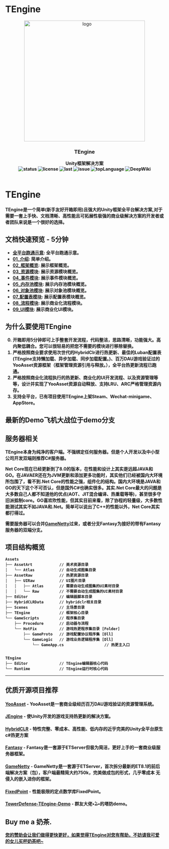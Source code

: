 # TEngine
<p align="center">
    <img src="Books/src/TEngine512.png" alt="logo" width="384" height="384">
</p>

<h3 align="center"><strong>TEngine<strong></h3>

<p align="center">
  <strong>Unity框架解决方案<strong>
    <br>
  <a style="text-decoration:none">
    <img src="https://img.shields.io/badge/Unity%20Ver-2021.3.20++-blue.svg?style=flat-square" alt="status" />
  </a>
  <a style="text-decoration:none">
    <img src="https://img.shields.io/github/license/ALEXTANGXIAO/TEngine" alt="license" />
  </a>
  <a style="text-decoration:none">
    <img src="https://img.shields.io/github/last-commit/ALEXTANGXIAO/TEngine" alt="last" />
  </a>
  <a style="text-decoration:none">
    <img src="https://img.shields.io/github/issues/ALEXTANGXIAO/TEngine" alt="issue" />
  </a>
  <a style="text-decoration:none">
    <img src="https://img.shields.io/github/languages/top/ALEXTANGXIAO/TEngine" alt="topLanguage" />
  </a>
  <a href="https://deepwiki.com/Alex-Rachel/TEngine" style="text-decoration:none">
    <img src="https://deepwiki.com/badge.svg" alt="DeepWiki" />
  </a>
  <br>
  
  <br>
</p>

# <strong>TEngine

#### TEngine是一个简单(新手友好开箱即用)且强大的Unity框架全平台解决方案,对于需要一套上手快、文档清晰、高性能且可拓展性极强的商业级解决方案的开发者或者团队来说是一个很好的选择。

## 文档快速预览 - 5分钟
* [全平台跑通示意](Books/99-各平台运行RunAble.md): 全平台跑通示意。
* [01_介绍](Books/0-介绍.md): 简单介绍。
* [02_框架概览](Books/2-框架概览.md): 展示框架概览。
* [03_资源模块](Books/3-1-资源模块.md): 展示资源模块概览。
* [04_事件模块](Books/3-2-事件模块.md): 展示事件模块概览。
* [05_内存池模块](Books/3-3-%E5%86%85%E5%AD%98%E6%B1%A0%E6%A8%A1%E5%9D%97.md): 展示内存池模块概览。
* [06_对象池模块](Books/3-4-%E5%AF%B9%E8%B1%A1%E6%B1%A0%E6%A8%A1%E5%9D%97.md): 展示对象池模块概览。
* [07_配置表模块](Books/3-6-%E9%85%8D%E7%BD%AE%E8%A1%A8%E6%A8%A1%E5%9D%97.md): 展示配置表模块概览。
* [08_流程模块](Books/3-7-%E6%B5%81%E7%A8%8B%E6%A8%A1%E5%9D%97.md): 展示商业化流程模块。
* [09_UI模块](Books/3-5-UI模块.md): 展示商业化UI模块。


## <strong>为什么要使用TEngine
0. 开箱即用5分钟即可上手整套开发流程，代码整洁，思路清晰，功能强大。高内聚低耦合。您可以很轻易的把您不需要的模块进行移除替换。
1. 严格按照商业要求使用次世代的HybridClr进行热更新、最佳的Luban配置表(TEngine支持懒加载、异步加载、同步加载配置。)、百万DAU游戏验证过的YooAsset资源框架（框架管理资源引用与释放。），全平台热更新流程已跑通。
2. 严格按照商业化流程执行的热更新、商业化的UI开发流程、以及资源管理等等，设计并实现了YooAsset资源自动释放、支持LRU、ARC严格管理资源内存。
3. 支持全平台，已有项目使用TEngine上架Steam、Wechat-minigame、AppStore。

## <strong>最新的Demo飞机大战位于demo分支

## <strong>服务器相关
TEngine本身为纯净的客户端。不强绑定任何服务器。但是个人开发以及中小型公司开发双端则推荐C#服务器。

Net Core现在已经更新到了8.0的版本，在性能和设计上其实是远超JAVA和GO。在JAVAER还在为JVM更新和添加更多功能时，其实他们已经被国内大环境所包围了，看不到.Net Core的性能之强，组件化的结构。国内大环境是JAVA和GO的天下这个不可否认，但是国外C#也确实很多。其实.Net Core最大的问题是大多数自己人都不知道他的优点(AOT、JIT混合编译、热重载等等)，甚至很多守旧派抵制core。GO喜欢吹性能，但其实目前来看，除了协程的轻量级，大多数性能测试其实不如JAVA和.Net。简单可以说出了C++的性能以外，Net Core其实都打得过。

需要服务器可以合并<a href="https://github.com/ALEXTANGXIAO/GameNetty"><strong>GameNetty</strong></a>过来，或者分支Fantasy为接好的带有Fantasy服务器的双端分支。

## <strong>项目结构概览
```
Assets
├── AssetArt            // 美术资源目录
│   └── Atlas           // 自动生成图集目录
├── AssetRaw            // 热更资源目录
│   ├── UIRaw           // UI图片目录
│   │   ├── Atlas       // 需要自动生成图集的UI素材目录
│   │   └── Raw         // 不需要自动生成图集的UI素材目录
├── Editor              // 编辑器脚本目录
├── HybridCLRData       // hybridclr相关目录
├── Scenes              // 主场景目录
├── TEngine             // 框架核心目录
└── GameScripts         // 程序集目录
    ├── Procedure       // 启动器与流程
    └── HotFix          // 游戏热更程序集目录 [Folder]
        ├── GameProto   // 游戏配置协议程序集 [Dll]
        └── GameLogic   // 游戏业务逻辑程序集 [Dll]
            └── GameApp.cs                  // 热更主入口


TEngine
├── Editor              // TEngine编辑器核心代码
└── Runtime             // TEngine运行时核心代码
```

---
## <strong>优质开源项目推荐

#### <a href="https://github.com/tuyoogame/YooAsset"><strong>YooAsset</strong></a> - YooAsset是一套商业级经历百万DAU游戏验证的资源管理系统。

#### <a href="https://github.com/JasonXuDeveloper/JEngine"><strong>JEngine</strong></a> - 使Unity开发的游戏支持热更新的解决方案。

#### <a href="https://github.com/focus-creative-games/hybridclr"><strong>HybridCLR</strong></a> - 特性完整、零成本、高性能、低内存的近乎完美的Unity全平台原生c#热更方案

#### <a href="https://github.com/qq362946/Fantasy"><strong>Fantasy</strong></a> - Fantasy是一套源于ETServer但极为简洁，更好上手的一套商业级服务器框架。

#### <a href="https://github.com/ALEXTANGXIAO/GameNetty"><strong>GameNetty</strong></a> - GameNetty是一套源于ETServer，首次拆分最新的ET8.1的前后端解决方案（包），客户端最精简大约750k，完美做成包的形式，几乎零成本 无侵入的嵌入进你的框架。

#### <a href="https://github.com/Herta-Space-Station/FixedPoint"><strong>FixedPoint</strong></a> - 性能极限的定点数学库FixedPoint。

#### <a href="https://github.com/daydayasobi/TowerDefense-TEngine-Demo"><strong>TowerDefense-TEngine-Demo</strong></a> - 群友大佬•᷄ࡇ•᷅的塔防demo。



## <strong>Buy me a 奶茶.

[您的赞助会让我们做得更快更好，如果觉得TEngine对您有帮助，不妨请我可爱的女儿买杯奶茶吧~](Books/Donate.md)
